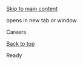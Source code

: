 [Skip to main content](https://www.pittsburghpa.gov/Site-Footer/Footer-Widgets/Get-Involved/Careers#main-content)

opens in new tab or window

Careers

[Back to top](https://www.pittsburghpa.gov/Site-Footer/Footer-Widgets/Get-Involved/Careers#body-top)

Ready
